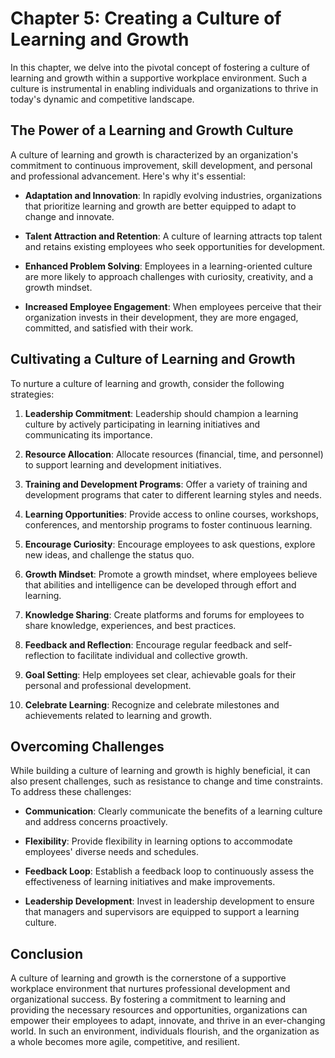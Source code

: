 Chapter 5: Creating a Culture of Learning and Growth
====================================================

In this chapter, we delve into the pivotal concept of fostering a culture of learning and growth within a supportive workplace environment. Such a culture is instrumental in enabling individuals and organizations to thrive in today's dynamic and competitive landscape.

The Power of a Learning and Growth Culture
------------------------------------------

A culture of learning and growth is characterized by an organization's commitment to continuous improvement, skill development, and personal and professional advancement. Here's why it's essential:

* **Adaptation and Innovation**: In rapidly evolving industries, organizations that prioritize learning and growth are better equipped to adapt to change and innovate.

* **Talent Attraction and Retention**: A culture of learning attracts top talent and retains existing employees who seek opportunities for development.

* **Enhanced Problem Solving**: Employees in a learning-oriented culture are more likely to approach challenges with curiosity, creativity, and a growth mindset.

* **Increased Employee Engagement**: When employees perceive that their organization invests in their development, they are more engaged, committed, and satisfied with their work.

Cultivating a Culture of Learning and Growth
--------------------------------------------

To nurture a culture of learning and growth, consider the following strategies:

1. **Leadership Commitment**: Leadership should champion a learning culture by actively participating in learning initiatives and communicating its importance.

2. **Resource Allocation**: Allocate resources (financial, time, and personnel) to support learning and development initiatives.

3. **Training and Development Programs**: Offer a variety of training and development programs that cater to different learning styles and needs.

4. **Learning Opportunities**: Provide access to online courses, workshops, conferences, and mentorship programs to foster continuous learning.

5. **Encourage Curiosity**: Encourage employees to ask questions, explore new ideas, and challenge the status quo.

6. **Growth Mindset**: Promote a growth mindset, where employees believe that abilities and intelligence can be developed through effort and learning.

7. **Knowledge Sharing**: Create platforms and forums for employees to share knowledge, experiences, and best practices.

8. **Feedback and Reflection**: Encourage regular feedback and self-reflection to facilitate individual and collective growth.

9. **Goal Setting**: Help employees set clear, achievable goals for their personal and professional development.

10. **Celebrate Learning**: Recognize and celebrate milestones and achievements related to learning and growth.

Overcoming Challenges
---------------------

While building a culture of learning and growth is highly beneficial, it can also present challenges, such as resistance to change and time constraints. To address these challenges:

* **Communication**: Clearly communicate the benefits of a learning culture and address concerns proactively.

* **Flexibility**: Provide flexibility in learning options to accommodate employees' diverse needs and schedules.

* **Feedback Loop**: Establish a feedback loop to continuously assess the effectiveness of learning initiatives and make improvements.

* **Leadership Development**: Invest in leadership development to ensure that managers and supervisors are equipped to support a learning culture.

Conclusion
----------

A culture of learning and growth is the cornerstone of a supportive workplace environment that nurtures professional development and organizational success. By fostering a commitment to learning and providing the necessary resources and opportunities, organizations can empower their employees to adapt, innovate, and thrive in an ever-changing world. In such an environment, individuals flourish, and the organization as a whole becomes more agile, competitive, and resilient.

